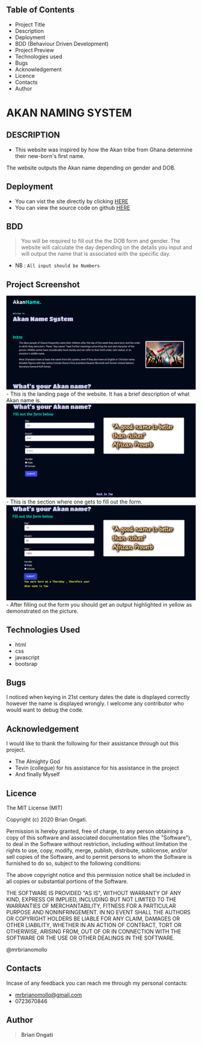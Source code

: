 ## Table of Contents

- Project Title
- Description
- Deployment
- BDD (Behaviour Driven Development)
- Project Preview
- Technologies used
- Bugs
- Acknowledgement
- Licence
- Contacts
- Author

# AKAN NAMING SYSTEM

## DESCRIPTION

- This website was inspired by how the Akan tribe from Ghana determine their new-born's first name.

The website outputs the Akan name depending on gender and DOB.

## Deployment

- You can vist the site directly by clicking [HERE](https://mrbrianomollo.github.io/akannames/)
- You can view the source code on github [HERE](https://github.com/mrbrianomollo/akannames.git)

## BDD

> You will be required to fill out the the DOB form and gender.
> The website will calculate the day depending on the details you input and will output the name that is associated with the specific day.

- NB : `All input should be Numbers`

## Project Screenshot

<img src="img/main-home-page.png" >
- This is the landing page of the website. It has a brief description of what Akan name is.
<img src="img/form-section.png" >
- This is the section where one gets to fill out the form.
<img src="img/form-section-with-output.png" >
- After filling out the form you should get an output highlighted in yellow as demonstrated on the picture.

## Technologies Used

- html
- css
- javascript
- bootsrap

## Bugs

I noticed when keying in 21st century dates the date is displayed correctly however the name is displayed wrongly. I welcome any contributor who would want to debug the code.

## Acknowledgement

I would like to thank the following for their assistance through out this project.

- The Almighty God
- Tevin (collegue) for his assistance for his assistance in the project
- And finally Myself

## Licence

The MIT License (MIT)

Copyright (c) 2020 Brian Ongati.

Permission is hereby granted, free of charge, to any person obtaining a copy of this software and associated documentation files (the "Software"), to deal in the Software without restriction, including without limitation the rights to use, copy, modify, merge, publish, distribute, sublicense, and/or sell copies of the Software, and to permit persons to whom the Software is furnished to do so, subject to the following conditions:

The above copyright notice and this permission notice shall be included in all copies or substantial portions of the Software.

THE SOFTWARE IS PROVIDED "AS IS", WITHOUT WARRANTY OF ANY KIND, EXPRESS OR IMPLIED, INCLUDING BUT NOT LIMITED TO THE WARRANTIES OF MERCHANTABILITY, FITNESS FOR A PARTICULAR PURPOSE AND NONINFRINGEMENT. IN NO EVENT SHALL THE AUTHORS OR COPYRIGHT HOLDERS BE LIABLE FOR ANY CLAIM, DAMAGES OR OTHER LIABILITY, WHETHER IN AN ACTION OF CONTRACT, TORT OR OTHERWISE, ARISING FROM, OUT OF OR IN CONNECTION WITH THE SOFTWARE OR THE USE OR OTHER DEALINGS IN THE SOFTWARE.

@mrbrianomollo

## Contacts

Incase of any feedback you can reach me through my personal contacts:

- mrbrianomollo@gmail.com
- 0723670846

## Author

> **Brian Ongati**
